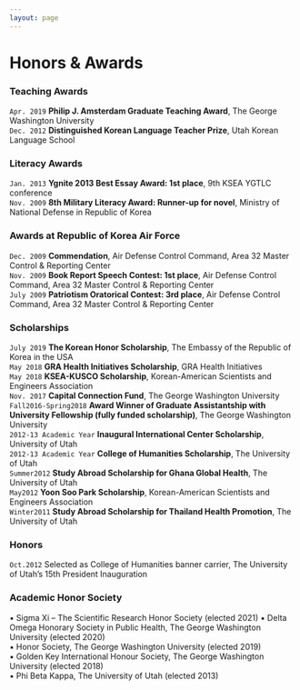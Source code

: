 ```yaml
---
layout: page
---
```


# Honors & Awards

### Teaching Awards
`Apr. 2019` __Philip J. Amsterdam Graduate Teaching Award__, The George Washington University  
`Dec. 2012` __Distinguished Korean Language Teacher Prize__, Utah Korean Language School  

### Literacy Awards
`Jan. 2013` __Ygnite 2013 Best Essay Award: 1st place__, 9th KSEA YGTLC conference   
`Nov. 2009` __8th Military Literacy Award: Runner-up for novel__, Ministry of National Defense in Republic of Korea  

### Awards at Republic of Korea Air Force
`Dec. 2009` __Commendation__, Air Defense Control Command, Area 32 Master Control & Reporting Center   
`Nov. 2009` __Book Report Speech Contest: 1st place__, Air Defense Control Command, Area 32 Master Control & Reporting Center   
`July 2009` __Patriotism Oratorical Contest: 3rd place__, Air Defense Control Command, Area 32 Master Control & Reporting Center

### Scholarships
`July 2019` __The Korean Honor Scholarship__, The Embassy of the Republic of Korea in the USA   
`May 2018` __GRA Health Initiatives Scholarship__, GRA Health Initiatives   
`May 2018` __KSEA-KUSCO Scholarship__, Korean-American Scientists and Engineers Association   
`Nov. 2017` __Capital Connection Fund__, The George Washington University   
`Fall2016-Spring2018` __Award Winner of Graduate Assistantship with University Fellowship (fully funded scholarship)__, The George Washington University   
`2012-13 Academic Year` __Inaugural International Center Scholarship__, University of Utah   
`2012-13 Academic Year` __College of Humanities Scholarship__, The University of Utah    
`Summer2012` __Study Abroad Scholarship for Ghana Global Health__, The University of Utah   
`May2012` __Yoon Soo Park Scholarship__, Korean-American Scientists and Engineers Association   
`Winter2011` __Study Abroad Scholarship for Thailand Health Promotion__, The University of Utah   

### Honors
`Oct.2012` Selected as College of Humanities banner carrier, The University of Utah’s 15th President Inauguration  

### Academic Honor Society
▪ Sigma Xi – The Scientific Research Honor Society (elected 2021)
▪	Delta Omega Honorary Society in Public Health, The George Washington University (elected 2020)   
▪ Honor Society, The George Washington University (elected 2019)   
▪ Golden Key International Honour Society, The George Washington University (elected 2018)   
▪ Phi Beta Kappa, The University of Utah (elected 2013)
